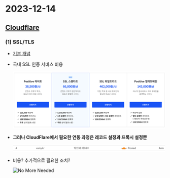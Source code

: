# 2023-12-14

## [Cloudflare](https://www.cloudflare.com/) 
    
### (1) SSL/TLS

- [기본 개념](https://opentutorials.org/course/228/4894)
- 국내 SSL 인증 서비스 비용
    
    ![Cafe24 SSL Plans](../../assets/img/cafe24_ssl_plans.PNG)

- <b>그러나 CloudFlare에서 필요한 연동 과정은 레코드 설정과 프록시 설정뿐</b>
    
    ![Cloudflare Record](../../assets/img/cloudflare_record.PNG)

- 비용? 추가적으로 필요한 조치?
    
    ![No More Needed](https://dispatch.cdnser.be/wp-content/uploads/2018/12/d9a285fe89d0f133b4f90288ec21af96.png)
